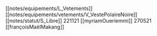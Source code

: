 [[notes/equipements/L_Vetements]] [[notes/equipements/vetements/V_VestePolaireNoire]] [[notes/statut/S_Libre]]
221121 [[myriamOueriemmi]]
270521 [[françoisMaëlMakang]]